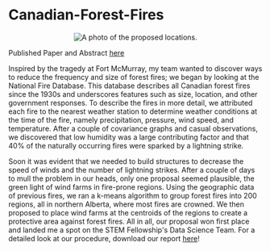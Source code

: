 # Canadian-Forest-Fires
<p align="center">
  <img src="http://chongcurtis.com/photos/project_wind_farms.png" alt="A photo of the proposed locations."/>
</p>

Published Paper and Abstract [here](http://journal.stemfellowship.org/toc/sfj/3/1)

Inspired by the tragedy at Fort McMurray, my team wanted to discover ways to reduce the frequency and size of forest fires; we began by looking at the National Fire Database. This database describes all Canadian forest fires since the 1930s and underscores features such as size, location, and other government responses. To describe the fires in more detail, we attributed each fire to the nearest weather station to determine weather conditions at the time of the fire, namely precipitation, pressure, wind speed, and temperature. After a couple of covariance graphs and casual observations, we discovered that low humidity was a large contributing factor and that 40% of the naturally occurring fires were sparked by a lightning strike.

Soon it was evident that we needed to build structures to decrease the speed of winds and the number of lightning strikes. After a couple of days to mull the problem in our heads, only one proposal seemed plausible, the green light of wind farms in fire-prone regions. Using the geographic data of previous fires, we ran a k-means algorithm to group forest fires into 200 regions, all in northern Alberta, where most fires are crowned. We then proposed to place wind farms at the centroids of the regions to create a protective area against forest fires. All in all, our proposal won first place and landed me a spot on the STEM Fellowship's Data Science Team. For a detailed look at our procedure, download our report [here](https://chongcurtis.com/affects_of_climate_change_on_forest_fires.pdf)!
